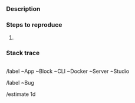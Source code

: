 ### Description

<!-- Add a textual description of the bug. -->
<!-- If this is a graphical bug, please add screenshots. 🙂  -->

### Steps to reproduce

<!-- Add a step by step guide describing how to trigger this bug. -->

1.

### Stack trace

<!-- Paste a stack trace below (if any). -->

```js
```

<!-- Remove the labels that don’t apply. -->

/label ~App ~Block ~CLI ~Docker ~Server ~Studio

/label ~Bug

/estimate 1d
